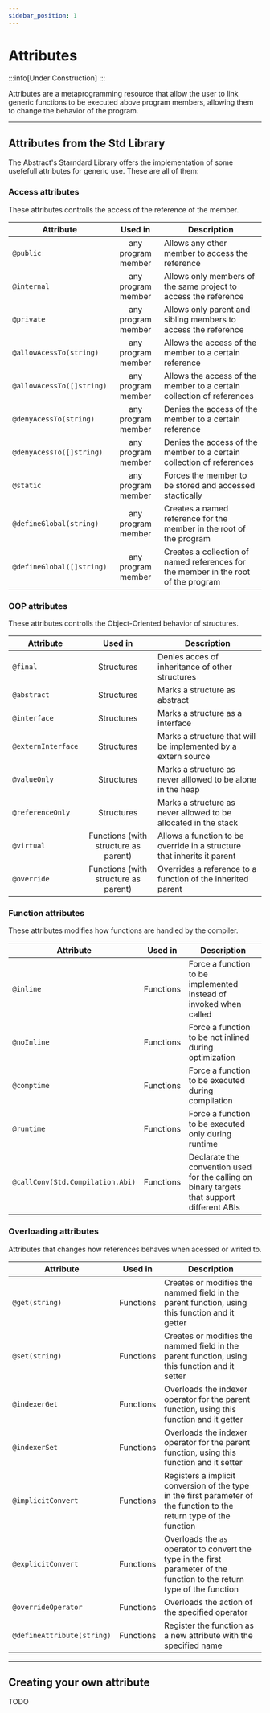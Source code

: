 ```yaml
---
sidebar_position: 1
---
```


# Attributes

:::info[Under Construction]
:::

Attributes are a metaprogramming resource that allow the user to
link generic functions to be executed above program members, allowing
them to change the behavior of the program.

---

## Attributes from the Std Library

The Abstract's Starndard Library offers the implementation of some
usefefull attributes for generic use. These are all of them:

### Access attributes

These attributes controlls the access of the reference of the member.

| Attribute | Used in | Description |
|-----------|:-------:|-------------|
| `@public`                 | any program member | Allows any other member to access the reference |
| `@internal`               | any program member | Allows only members of the same project to access the reference |
| `@private`                | any program member | Allows only parent and sibling members to access the reference |
| `@allowAcessTo(string)`   | any program member | Allows the access of the member to a certain reference |
| `@allowAcessTo([]string)` | any program member | Allows the access of the member to a certain collection of references |
| `@denyAcessTo(string)`    | any program member | Denies the access of the member to a certain reference |
| `@denyAcessTo([]string)`  | any program member | Denies the access of the member to a certain collection of references |
| `@static`                 | any program member | Forces the member to be stored and accessed stactically |
| `@defineGlobal(string)`   | any program member | Creates a named reference for the member in the root of the program |
| `@defineGlobal([]string)` | any program member | Creates a collection of named references for the member in the root of the program |

### OOP attributes

These attributes controlls the Object-Oriented behavior of structures.

| Attribute | Used in | Description |
|-----------|:-------:|-------------|
| `@final`                  | Structures         | Denies acces of inheritance of other structures |
| `@abstract`               | Structures         | Marks a structure as abstract |
| `@interface`              | Structures         | Marks a structure as a interface |
| `@externInterface`        | Structures         | Marks a structure that will be implemented by a extern source |
| `@valueOnly`              | Structures         | Marks a structure as never alllowed to be alone in the heap |
| `@referenceOnly`          | Structures         | Marks a structure as never allowed to be allocated in the stack |
| `@virtual`                | Functions (with structure as parent) | Allows a function to be override in a structure that inherits it parent |
| `@override`               | Functions (with structure as parent) | Overrides a reference to a function of the inherited parent |

### Function attributes

These attributes modifies how functions are handled by the compiler.

| Attribute | Used in | Description |
|-----------|:-------:|-------------|
| `@inline`                          | Functions    | Force a function to be implemented instead of invoked when called |
| `@noInline`                        | Functions    | Force a function to be not inlined during optimization |
| `@comptime`                        | Functions    | Force a function to be executed during compilation |
| `@runtime`                         | Functions    | Force a function to be executed only during runtime |
| `@callConv(Std.Compilation.Abi)`   | Functions    | Declarate the convention used for the calling on binary targets that support different ABIs |

### Overloading attributes

Attributes that changes how references behaves when acessed or writed to.

| Attribute | Used in | Description |
|-----------|:-------:|-------------|
| `@get(string)` | Functions | Creates or modifies the nammed field in the parent function, using this function and it getter |
| `@set(string)` | Functions | Creates or modifies the nammed field in the parent function, using this function and it setter |
| `@indexerGet`  | Functions | Overloads the indexer operator for the parent function, using this function and it getter |
| `@indexerSet`  | Functions | Overloads the indexer operator for the parent function, using this function and it setter |
| `@implicitConvert`  | Functions | Registers a implicit conversion of the type in the first parameter of the function to the return type of the function |
| `@explicitConvert`  | Functions | Overloads the `as` operator to convert the type in the first parameter of the function to the return type of the function |
| `@overrideOperator` | Functions | Overloads the action of the specified operator |
| `@defineAttribute(string)`  | Functions | Register the function as a new attribute with the specified name |

---
## Creating your own attribute

TODO
